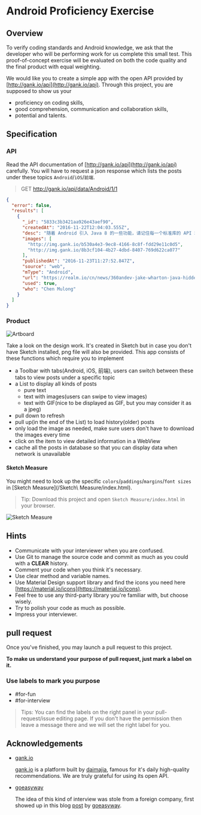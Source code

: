 
# Android Proficiency Exercise

## Overview

To verify coding standards and Android knowledge, we ask that the developer who will be performing work for us complete this small test. This proof-of-concept exercise will be evaluated on both the code quality and the final product with equal weighting.

We would like you to create a simple app with the open API provided by [http://gank.io/api](http://gank.io/api). Through this project, you are supposed to show us your
- proficiency on coding skills,
- good comprehension, communication and collaboration skills,
- potential and talents.

## Specification

### API

Read the API documentation of [http://gank.io/api](http://gank.io/api) carefully. You will have to request a json response which lists the posts under these topics `Android`/`iOS`/`前端`.

> GET http://gank.io/api/data/Android/1/1

```json
{
  "error": false,
  "results": [
    {
      "_id": "5833c3b3421aa926e43aef90",
      "createdAt": "2016-11-22T12:04:03.555Z",
      "desc": "随着 Android 引入 Java 8 的一些功能，请记住每一个标准库的 API 和语言特性都会带来一些相关的开销，这很重要。虽然设备越来越快而且内存越来越多，代码大小和性能优化之间仍然是有着紧密关联的。",
      "images": [
        "http://img.gank.io/b530a4e3-9ec8-4166-8c8f-fdd29e11c0d5",
        "http://img.gank.io/8b3cf104-4b27-4dbd-8407-769d622ca077"
      ],
      "publishedAt": "2016-11-23T11:27:52.847Z",
      "source": "web",
      "mType": "Android",
      "url": "https://realm.io/cn/news/360andev-jake-wharton-java-hidden-costs-android/",
      "used": true,
      "who": "Chen Mulong"
    }
  ]
}
```

### Product

![Artboard](/materials/Artboard.png)

Take a look on the design work. It's created in Sketch but in case you don't have Sketch installed, png file will also be provided. This app consists of these functions which require you to implement
- a Toolbar with tabs(Android, iOS, 前端), users can switch between these tabs to view posts under a specific topic
- a List to display all kinds of posts
	- pure text
	- text with images(users can swipe to view images)
	- text with GIF(nice to be displayed as GIF, but you may consider it as a jpeg)
- pull down to refresh
- pull up(in the end of the List) to load history(older) posts
- only load the image as needed, make sure users don't have to download the images every time
- click on the item to view detailed information in a WebView
- cache all the posts in database so that you can display data when network is unavailable

#### Sketch Measure

You might need to look up the specific `colors`/`paddings`/`margins`/`font sizes` in [Sketch Measure](/Sketch\ Measure/index.html).

> Tip: Download this project and open `Sketch Measure/index.html` in your browser.

![Sketch Measure](/materials/Sketch-Measure.png)

## Hints

- Communicate with your interviewer when you are confused.
- Use Git to manage the source code and commit as much as you could with a **CLEAR** history.
- Comment your code when you think it's necessary.
- Use clear method and variable names.
- Use Material Design support library and find the icons you need here [https://material.io/icons](https://material.io/icons).
- Feel free to use any third-party library you're familiar with, but choose wisely.
- Try to polish your code as much as possible.
- Impress your interviewer.

## pull request

Once you've finished, you may launch a pull request to this project.

**To make us understand your purpose of pull request, just mark a label on it.**

### Use labels to mark you purpose

- #for-fun
- #for-interview

> Tips: You can find the labels on the right panel in your pull-request/issue editing page. If you don't have the permission then leave a message there and we will set the right label for you.

## Acknowledgements

- [gank.io](http://gank.io)

  [gank.io](http://gank.io) is a platform built by [daimajia](https://github.com/daimajia), famous for it's daily high-quality recommendations. We are truly grateful for using its open API.

- [goeasyway](https://github.com/goeasyway)

  The idea of this kind of interview was stole from a foreign company, first showed up in this blog [post](http://www.jianshu.com/p/3178e527ec76) by [goeasyway](https://github.com/goeasyway).
